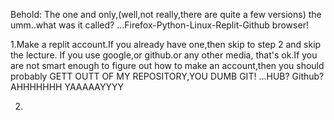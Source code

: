 Behold:
The one and only,(well,not really,there are quite a few versions)
the umm..what was it called? ...Firefox-Python-Linux-Replit-Github browser!

1.Make a replit account.If you already have one,then skip to step 2 and
skip the lecture.
If you use google,or github.or any other media,
that's ok.If you are not smart enough to figure out how to 
make an account,then you should probably
GETT OUTT OF MY REPOSITORY,YOU DUMB GIT!  ...HUB? Github? AHHHHHHH YAAAAAYYYY

2.
